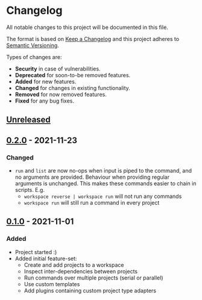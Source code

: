 # Changelog
All notable changes to this project will be documented in this file.

The format is based on [Keep a Changelog] and this project adheres to
[Semantic Versioning].

Types of changes are:
* **Security** in case of vulnerabilities.
* **Deprecated** for soon-to-be removed features.
* **Added** for new features.
* **Changed** for changes in existing functionality.
* **Removed** for now removed features.
* **Fixed** for any bug fixes.

## [Unreleased]


## [0.2.0] - 2021-11-23
### Changed
* `run` and `list` are now no-ops when input is piped to the command, and no arguments are provided. Behaviour when providing regular arguments is unchanged. This makes these commands easier to chain in scripts. E.g.
  - `workspace reverse | workspace run` will not run any commands
  - `workspace run` will still run a command in every project

## [0.1.0] - 2021-11-01
### Added
* Project started :)
* Added initial feature-set:
  - Create and add projects to a workspace
  - Inspect inter-dependencies between projects
  - Run commands over multiple projects (serial or parallel)
  - Use custom templates
  - Add plugins containing custom project type adapters

[Unreleased]: https://github.com/jacksmith15/workspace-cli/compare/0.2.0..HEAD
[0.2.0]: https://github.com/jacksmith15/workspace-cli/compare/0.1.0..0.2.0
[0.1.0]: https://github.com/jacksmith15/workspace-cli/compare/initial..0.1.0

[Keep a Changelog]: http://keepachangelog.com/en/1.0.0/
[Semantic Versioning]: http://semver.org/spec/v2.0.0.html

[_release_link_format]: https://github.com/jacksmith15/workspace-cli/compare/{previous_tag}..{tag}
[_breaking_change_token]: BREAKING
